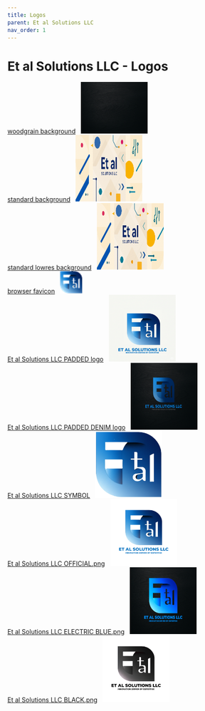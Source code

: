 ```yaml
---
title: Logos
parent: Et al Solutions LLC
nav_order: 1
---
```


# Et al Solutions LLC - Logos

[woodgrain background](/assets/et-al-solutions-llc/logos/woodgrain.png)&nbsp;&nbsp;
<img style="height: auto; width:150px;" src="/assets/et-al-solutions-llc/logos/woodgrain.png" />
<br />
[standard background](/assets/et-al-solutions-llc/logos/background-image.png)&nbsp;&nbsp;
<img height="150" width="150" src="/assets/et-al-solutions-llc/logos/background-image.png" />
<br />
[standard lowres background](/asset/set-al-solutions-llc/logos/background-image-lowres.jpg)&nbsp;&nbsp;
<img height="150" width="150" src="/assets/et-al-solutions-llc/logos/background-image-lowres.jpg" />
<br />
[browser favicon](/assets/et-al-solutions-llc/logos/browserfavicon.png)&nbsp;&nbsp;
<img height="50" width="50" src="/assets/et-al-solutions-llc/logos/browserfavicon.png" />
<br />
[Et al Solutions LLC PADDED logo](/assets/et-al-solutions-llc/logos/et-al-solutions-llc-PADDED.png)&nbsp;&nbsp;
<img height="150" width="150" src="/assets/et-al-solutions-llc/logos/et-al-solutions-llc-PADDED.png" />
<br />
[Et al Solutions LLC PADDED DENIM logo](/assets/et-al-solutions-llc/logos/et-al-solutions-llc-PADDED-DENIM.png)&nbsp;&nbsp;
<img height="150" width="150" src="/assets/et-al-solutions-llc/logos/et-al-solutions-llc-PADDED-DENIM.png" />
<br />
[Et al Solutions LLC SYMBOL](/assets/et-al-solutions-llc/logos/Et-al-Solutions-LLC-SYMBOL.png)&nbsp;&nbsp;
 <img height="150" width="150" src="/assets/et-al-solutions-llc/logos/et-al-solutions-llc-SYMBOL.png" />
<br />
[Et al Solutions LLC OFFICIAL.png](/assets/et-al-solutions-llc/logos/Et-al-Solutions-LLC-OFFICIAL.png)&nbsp;&nbsp;
<img height="150" width="150" src="/assets/et-al-solutions-llc/logos/et-al-solutions-llc-OFFICIAL.png" />
<br />
[Et al Solutions LLC ELECTRIC BLUE.png](/assets/et-al-solutions-llc/logos/Et-al-Solutions-LLC-PADDED-ELECTRIC-BLUE.png)&nbsp;&nbsp;
<img height="150" width="150" src="/assets/et-al-solutions-llc/logos/et-al-solutions-llc-PADDED-ELECTRIC-BLUE.png" />
<br />
[Et al Solutions LLC BLACK.png](/assets/et-al-solutions-llc/logos/Et-al-Solutions-LLC-BLACK.png)&nbsp;&nbsp;
<img height="150" width="150" src="/assets/et-al-solutions-llc/logos/et-al-solutions-llc-BLACK.png" />
<br />



